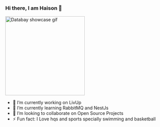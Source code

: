 ### Hi there, I am Haison 👋

<img src="https://media.giphy.com/media/YPJ5gi3MZzSjhtQTIk/giphy.gif" alt="Databay showcase gif" title="Databay showcase gif" width="250"/>

- 🔭 I’m currently working on LivUp
- 🌱 I’m currently learning RabbitMQ and NestJs
- 👯 I’m looking to collaborate on Open Source Projects
- ⚡ Fun fact: I Love hqs and sports specially swimming and basketball
